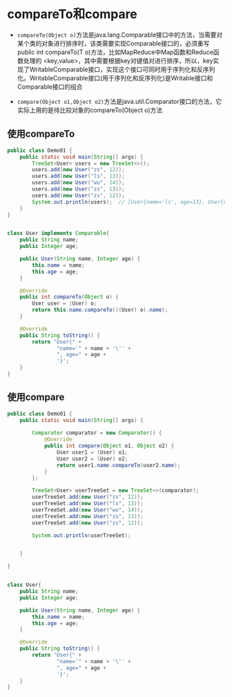 # compareTo和compare

* `compareTo(Object o)`方法是java.lang.Comparable<T>接口中的方法，当需要对某个类的对象进行排序时，该类需要实现Comparable<T>接口的，必须重写public int compareTo(T o)方法，比如MapReduce中Map函数和Reduce函数处理的 <key,value>，其中需要根据key对键值对进行排序，所以，key实现了WritableComparable<T>接口，实现这个接口可同时用于序列化和反序列化。WritableComparable<T>接口(用于序列化和反序列化)是Writable接口和Comparable<T>接口的组合

* `compare(Object o1,Object o2)`方法是java.util.Comparator<T>接口的方法，它实际上用的是待比较对象的compareTo(Object o)方法

## 使用compareTo

```java
public class Demo01 {
    public static void main(String[] args) {
        TreeSet<User> users = new TreeSet<>();
        users.add(new User("zs", 12));
        users.add(new User("ls", 13));
        users.add(new User("wu", 14));
        users.add(new User("zs", 13));
        users.add(new User("zs", 12));
        System.out.println(users);  // [User{name='ls', age=13}, User{name='wu', age=14}, User{name='zs', age=12}]
    }
}


class User implements Comparable{
    public String name;
    public Integer age;

    public User(String name, Integer age) {
        this.name = name;
        this.age = age;
    }

    @Override
    public int compareTo(Object o) {
        User user = (User) o;
        return this.name.compareTo(((User) o).name);
    }

    @Override
    public String toString() {
        return "User{" +
                "name='" + name + '\'' +
                ", age=" + age +
                '}';
    }
}

```

## 使用compare

```java
public class Demo01 {
    public static void main(String[] args) {
        
        Comparator comparator = new Comparator() {
            @Override
            public int compare(Object o1, Object o2) {
                User user1 = (User) o1;
                User user2 = (User) o2;
                return user1.name.compareTo(user2.name);
            }
        };

        TreeSet<User> userTreeSet = new TreeSet<>(comparator);
        userTreeSet.add(new User("zs", 12));
        userTreeSet.add(new User("ls", 13));
        userTreeSet.add(new User("wu", 14));
        userTreeSet.add(new User("zs", 13));
        userTreeSet.add(new User("zs", 12));

        System.out.println(userTreeSet);


    }

}


class User{
    public String name;
    public Integer age;

    public User(String name, Integer age) {
        this.name = name;
        this.age = age;
    }

    @Override
    public String toString() {
        return "User{" +
                "name='" + name + '\'' +
                ", age=" + age +
                '}';
    }
}
```

